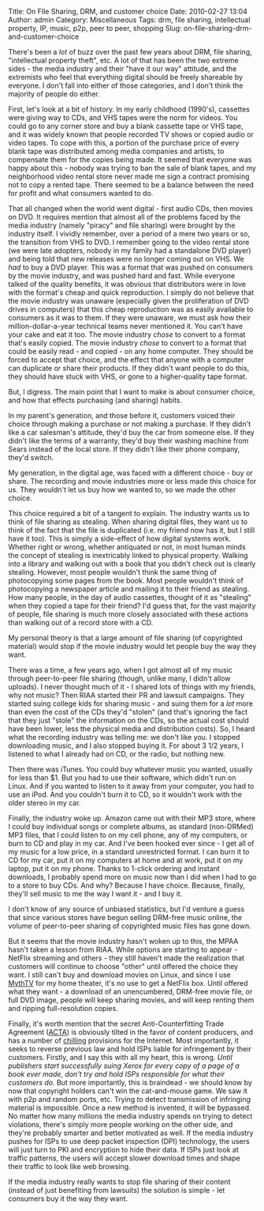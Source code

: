 Title: On FIle Sharing, DRM, and customer choice
Date: 2010-02-27 13:04
Author: admin
Category: Miscellaneous
Tags: drm, file sharing, intellectual property, IP, music, p2p, peer to peer, shopping
Slug: on-file-sharing-drm-and-customer-choice

There's been a *lot* of buzz over the past few years about DRM, file
sharing, "intellectual property theft", etc. A lot of that has been the
two extreme sides - the media industry and their "have it our way"
attitude, and the extremists who feel that everything digital should be
freely shareable by everyone. I don't fall into either of those
categories, and I don't think the majority of people do either.

First, let's look at a bit of history. In my early childhood (1990's),
cassettes were giving way to CDs, and VHS tapes were the norm for
videos. You could go to any corner store and buy a blank cassette tape
or VHS tape, and it was widely known that people recorded TV shows or
copied audio or video tapes. To cope with this, a portion of the
purchase price of every blank tape was distributed among media companies
and artists, to compensate them for the copies being made. It seemed
that everyone was happy about this - nobody was trying to ban the sale
of blank tapes, and my neighborhood video rental store never made me
sign a contract promising not to copy a rented tape. There seemed to be
a balance between the need for profit and what consumers wanted to do.

That all changed when the world went digital - first audio CDs, then
movies on DVD. It requires mention that almost all of the problems faced
by the media industry (namely "piracy" and file sharing) were brought by
the industry itself. I vividly remember, over a period of a mere two
years or so, the transition from VHS to DVD. I remember going to the
video rental store (we were late adopters, nobody in my family had a
standalone DVD player) and being told that new releases were no longer
coming out on VHS. We *had* to buy a DVD player. This was a format that
was pushed on consumers by the movie industry, and was pushed hard and
fast. While everyone talked of the quality benefits, it was obvious that
distributors were in love with the format's cheap and quick
reproduction. I simply do not believe that the movie industry was
unaware (especially given the proliferation of DVD drives in computers)
that this cheap reproduction was as easily available to consumers as it
was to them. If they were unaware, we must ask how their
million-dollar-a-year technical teams never mentioned it. You can't have
your cake and eat it too. The movie industry *chose* to convert to a
format that's easily copied. The movie industry *chose* to convert to a
format that could be easily read - and copied - on any home computer.
They should be forced to accept that choice, and the effect that anyone
with a computer can duplicate or share their products. If they didn't
want people to do this, they should have stuck with VHS, or gone to a
higher-quality tape format.

But, I digress. The main point that I want to make is about consumer
choice, and how that effects purchasing (and sharing) habits.

In my parent's generation, and those before it, customers voiced their
choice through making a purchase or not making a purchase. If they
didn't like a car salesman's attitude, they'd buy the car from someone
else. If they didn't like the terms of a warranty, they'd buy their
washing machine from Sears instead of the local store. If they didn't
like their phone company, they'd switch.

My generation, in the digital age, was faced with a different choice -
buy or share. The recording and movie industries more or less made this
choice for us. They wouldn't let us buy how we wanted to, so we made the
other choice.

This choice required a bit of a tangent to explain. The industry wants
us to think of file sharing as stealing. When sharing digital files,
they want us to think of the fact that the file is duplicated (i.e. my
friend now has it, but I still have it too). This is simply a
side-effect of how digital systems work. Whether right or wrong, whether
antiquated or not, in most human minds the concept of stealing is
inextricably linked to physical property. Walking into a library and
walking out with a book that you didn't check out is clearly stealing.
However, most people wouldn't think the same thing of photocopying some
pages from the book. Most people wouldn't think of photocopying a
newspaper article and mailing it to their friend as stealing. How many
people, in the day of audio cassettes, thought of it as "stealing" when
they copied a tape for their friend? I'd guess that, for the vast
majority of people, file sharing is much more closely associated with
these actions than walking out of a record store with a CD.

My personal theory is that a large amount of file sharing (of
copyrighted material) would stop if the movie industry would let people
buy the way they want.

There was a time, a few years ago, when I got almost all of my music
through peer-to-peer file sharing (though, unlike many, I didn't allow
uploads). I never thought much of it - I shared lots of things with my
friends, why not music? Then RIAA started their PR and lawsuit
campaigns. They started suing college kids for sharing music - and suing
them for a *lot* more than even the cost of the CDs they'd "stolen" (and
that's ignoring the fact that they just "stole" the information on the
CDs, so the actual cost should have been lower, less the physical media
and distribution costs). So, I heard what the recording industry was
telling me: we don't like you. I stopped downloading music, and I also
stopped buying it. For about 3 1/2 years, I listened to what I already
had on CD, or the radio, but nothing new.

Then there was iTunes. You could buy whatever music you wanted, usually
for less than $1. But you had to use their software, which didn't run on
Linux. And if you wanted to listen to it away from your computer, you
had to use an iPod. And you couldn't burn it to CD, so it wouldn't work
with the older stereo in my car.

Finally, the industry woke up. Amazon came out with their MP3 store,
where I could buy individual songs or complete albums, as standard
(non-DRMed) MP3 files, that I could listen to on my cell phone, any of
my computers, or burn to CD and play in my car. And I've been hooked
ever since - I get all of my music for a low price, in a standard
unrestricted format. I can burn it to CD for my car, put it on my
computers at home and at work, put it on my laptop, put it on my phone.
Thanks to 1-click ordering and instant downloads, I probably spend more
on music now than I did when I had to go to a store to buy CDs. And why?
Because I have choice. Because, finally, they'll sell music to me the
way I want it - and I buy it.

I don't know of any source of unbiased statistics, but I'd venture a
guess that since various stores have begun selling DRM-free music
online, the volume of peer-to-peer sharing of copyrighted music files
has gone down.

But it seems that the movie industry hasn't woken up to this, the MPAA
hasn't taken a lesson from RIAA. While options are starting to appear -
NetFlix streaming and others - they still haven't made the realization
that customers will continue to choose "other" until offered the choice
they want. I still can't buy and download movies on Linux, and since I
use [MythTV](http://www.mythtv.org) for my home theater, it's no use to
get a NetFlix box. Until offered what they want - a download of an
unencumbered, DRM-free movie file, or full DVD image, people will keep
sharing movies, and will keep renting them and ripping full-resolution
copies.

Finally, it's worth mention that the secret Anti-Counterfitting Trade
Agreement
([ACTA](http://www.boingboing.net/2010/02/21/acta-internet-enforc.html))
is obviously tilted in the favor of content producers, and has a number
of [chilling](http://www.michaelgeist.ca/content/view/4808/125/)
provisions for the Internet. Most importantly, it seeks to reverse
previous law and hold ISPs liable for infringement by their customers.
Firstly, and I say this with all my heart, this is wrong. *Until
publishers start successfully suing Xerox for every copy of a page of a
book ever made, don't try and hold ISPs responsible for what their
customers do.* But more importantly, this is braindead - we should know
by now that copyright holders can't win the cat-and-mouse game. We saw
it with p2p and random ports, etc. Trying to detect transmission of
infringing material is impossible. Once a new method is invented, it
will be bypassed. No matter how many millions the media industry spends
on trying to detect violations, there's simply more people working on
the other side, and they're probably smarter and better motivated as
well. If the media industry pushes for ISPs to use deep packet
inspection (DPI) technology, the users will just turn to PKI and
encryption to hide their data. If ISPs just look at traffic patterns,
the users will accept slower download times and shape their traffic to
look like web browsing.

If the media industry really wants to stop file sharing of their content
(instead of just benefiting from lawsuits) the solution is simple - let
consumers buy it the way they want.
